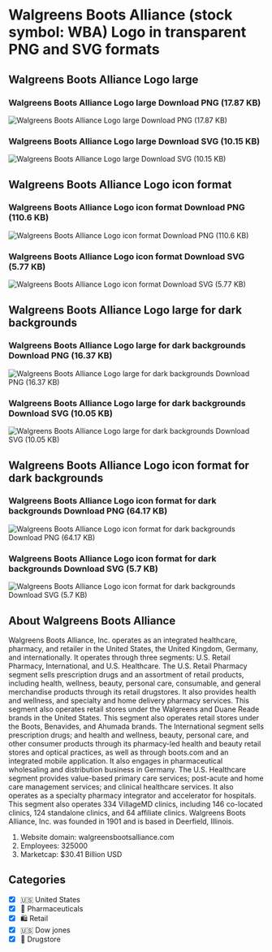 # Walgreens Boots Alliance (stock symbol: WBA) Logo in transparent PNG and SVG formats

## Walgreens Boots Alliance Logo large

### Walgreens Boots Alliance Logo large Download PNG (17.87 KB)

![Walgreens Boots Alliance Logo large Download PNG (17.87 KB)](/img/orig/WBA_BIG-46233902.png)

### Walgreens Boots Alliance Logo large Download SVG (10.15 KB)

![Walgreens Boots Alliance Logo large Download SVG (10.15 KB)](/img/orig/WBA_BIG-d186e5d5.svg)

## Walgreens Boots Alliance Logo icon format

### Walgreens Boots Alliance Logo icon format Download PNG (110.6 KB)

![Walgreens Boots Alliance Logo icon format Download PNG (110.6 KB)](/img/orig/WBA-5a63a7a4.png)

### Walgreens Boots Alliance Logo icon format Download SVG (5.77 KB)

![Walgreens Boots Alliance Logo icon format Download SVG (5.77 KB)](/img/orig/WBA-cb79fdb8.svg)

## Walgreens Boots Alliance Logo large for dark backgrounds

### Walgreens Boots Alliance Logo large for dark backgrounds Download PNG (16.37 KB)

![Walgreens Boots Alliance Logo large for dark backgrounds Download PNG (16.37 KB)](/img/orig/WBA_BIG.D-f323e6a3.png)

### Walgreens Boots Alliance Logo large for dark backgrounds Download SVG (10.05 KB)

![Walgreens Boots Alliance Logo large for dark backgrounds Download SVG (10.05 KB)](/img/orig/WBA_BIG.D-cb92b216.svg)

## Walgreens Boots Alliance Logo icon format for dark backgrounds

### Walgreens Boots Alliance Logo icon format for dark backgrounds Download PNG (64.17 KB)

![Walgreens Boots Alliance Logo icon format for dark backgrounds Download PNG (64.17 KB)](/img/orig/WBA.D-3bf5b335.png)

### Walgreens Boots Alliance Logo icon format for dark backgrounds Download SVG (5.7 KB)

![Walgreens Boots Alliance Logo icon format for dark backgrounds Download SVG (5.7 KB)](/img/orig/WBA.D-88a40f6b.svg)

## About Walgreens Boots Alliance

Walgreens Boots Alliance, Inc. operates as an integrated healthcare, pharmacy, and retailer in the United States, the United Kingdom, Germany, and internationally. It operates through three segments: U.S. Retail Pharmacy, International, and U.S. Healthcare. The U.S. Retail Pharmacy segment sells prescription drugs and an assortment of retail products, including health, wellness, beauty, personal care, consumable, and general merchandise products through its retail drugstores. It also provides health and wellness, and specialty and home delivery pharmacy services. This segment also operates retail stores under the Walgreens and Duane Reade brands in the United States. This segment also operates retail stores under the Boots, Benavides, and Ahumada brands. The International segment sells prescription drugs; and health and wellness, beauty, personal care, and other consumer products through its pharmacy-led health and beauty retail stores and optical practices, as well as through boots.com and an integrated mobile application. It also engages in pharmaceutical wholesaling and distribution business in Germany. The U.S. Healthcare segment provides value-based primary care services; post-acute and home care management services; and clinical healthcare services. It also operates as a specialty pharmacy integrator and accelerator for hospitals. This segment also operates 334 VillageMD clinics, including 146 co-located clinics, 124 standalone clinics, and 64 affiliate clinics. Walgreens Boots Alliance, Inc. was founded in 1901 and is based in Deerfield, Illinois.

1. Website domain: walgreensbootsalliance.com
2. Employees: 325000
3. Marketcap: $30.41 Billion USD


## Categories
- [x] 🇺🇸 United States
- [x] 💊 Pharmaceuticals
- [x] 🛍️ Retail
- [x] 🇺🇸 Dow jones
- [x] 💊 Drugstore
